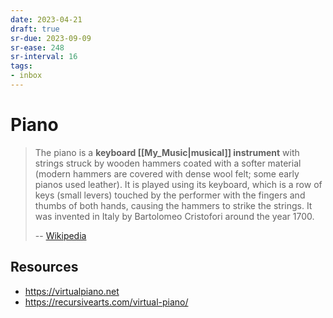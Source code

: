 ```yaml
---
date: 2023-04-21
draft: true
sr-due: 2023-09-09
sr-ease: 248
sr-interval: 16
tags:
- inbox
---
```


# Piano

> The piano is a **keyboard [[My_Music|musical]] instrument** with strings
> struck by wooden hammers coated with a softer material (modern hammers are
> covered with dense wool felt; some early pianos used leather). It is played
> using its keyboard, which is a row of keys (small levers) touched by the
> performer with the fingers and thumbs of both hands, causing the hammers to
> strike the strings. It was invented in Italy by Bartolomeo Cristofori around
> the year 1700.
>
> -- [Wikipedia](https://en.wikipedia.org/wiki/Piano)

## Resources

- https://virtualpiano.net
- https://recursivearts.com/virtual-piano/